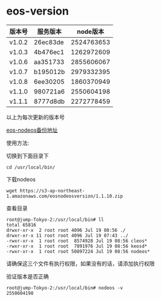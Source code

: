 # eos-version

 版本号 | 服务版本 | node版本
---|---|---
v1.0.2 | 26ec83de | 2524763653
v1.0.3 | 4b476ec1 | 1262972609
v1.0.6 | aa351733 | 2855606067
v1.0.7 | b195012b | 2979332395
v1.0.8 | 6ee30205 | 1860370949
v1.1.0 | 980721a6 | 2550604198
v1.1.1 | 8777d8db | 2272778459


以上为每次更新的版本号

[eos-nodeos备份地址](https://s3-ap-northeast-1.amazonaws.com/eosnodeosversion/index.html)


使用方法:

切换到下面目录下

    cd /usr/local/bin/

下载nodeos

    wget https://s3-ap-northeast-1.amazonaws.com/eosnodeosversion/1.1.10.zip

查看目录

    root@jump-Tokyo-2:/usr/local/bin# ll
    total 65816
    drwxr-xr-x  2 root root 4096 Jul 19 08:56 ./
    drwxr-xr-x 11 root root 4096 Jul 19 07:43 ../
    -rwxr-xr-x  1 root root  8574928 Jul 19 08:56 cleos*
    -rwxr-xr-x  1 root root  7891976 Jul 19 08:56 keosd*
    -rwxr-xr-x  1 root root 50897224 Jul 19 08:56 nodeos*

请确保这三个文件有执行权限，如果没有的话，请添加执行权限

验证版本是否正确

    root@jump-Tokyo-2:/usr/local/bin# nodeos -v
    2550604198
